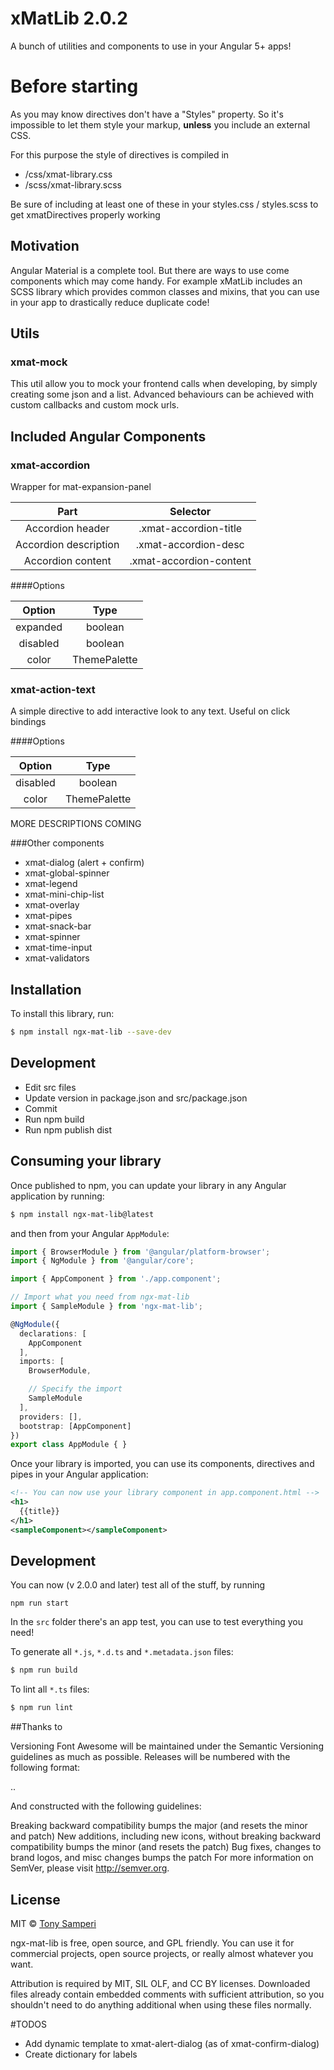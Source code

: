 # xMatLib 2.0.2

A bunch of utilities and components to use in your Angular 5+ apps!

# Before starting

As you may know directives don't have a "Styles" property.
So it's impossible to let them style your markup,
**unless** you include an external CSS.

For this purpose the style of directives is compiled in

* /css/xmat-library.css
* /scss/xmat-library.scss

Be sure of including at least one of these in your styles.css / styles.scss
to get xmatDirectives properly working

## Motivation

Angular Material is a complete tool. But there are ways to use come components which may come handy.
For example xMatLib includes an SCSS library which provides common classes and mixins, 
that you can use in your app to drastically reduce duplicate code!

## Utils

### xmat-mock

This util allow you to mock your frontend calls when developing, by simply creating some json and a list.
Advanced behaviours can be achieved with custom callbacks and custom mock urls.

## Included Angular Components

### xmat-accordion

Wrapper for mat-expansion-panel

| Part                  | Selector                 |
|:---------------------:|:------------------------:|
| Accordion header      | .xmat-accordion-title    |
| Accordion description | .xmat-accordion-desc     |
| Accordion content     | .xmat-accordion-content  |

####Options

| Option      | Type         |
|:-----------:|:------------:|
| expanded    | boolean      |
| disabled    | boolean      |
| color       | ThemePalette |

### xmat-action-text

A simple directive to add interactive look to any text.
Useful on click bindings

####Options

| Option      | Type         |
|:-----------:|:------------:|
| disabled    | boolean      |
| color       | ThemePalette |

MORE DESCRIPTIONS COMING

###Other components

* xmat-dialog (alert + confirm)
* xmat-global-spinner
* xmat-legend
* xmat-mini-chip-list
* xmat-overlay
* xmat-pipes
* xmat-snack-bar
* xmat-spinner
* xmat-time-input
* xmat-validators

## Installation

To install this library, run:

```bash
$ npm install ngx-mat-lib --save-dev
```

## Development

* Edit src files
* Update version in package.json and src/package.json
* Commit
* Run npm build
* Run npm publish dist

## Consuming your library

Once published to npm, you can update your library in any Angular application by running:

```bash
$ npm install ngx-mat-lib@latest
```

and then from your Angular `AppModule`:

```typescript
import { BrowserModule } from '@angular/platform-browser';
import { NgModule } from '@angular/core';

import { AppComponent } from './app.component';

// Import what you need from ngx-mat-lib
import { SampleModule } from 'ngx-mat-lib';

@NgModule({
  declarations: [
    AppComponent
  ],
  imports: [
    BrowserModule,

    // Specify the import
    SampleModule
  ],
  providers: [],
  bootstrap: [AppComponent]
})
export class AppModule { }
```

Once your library is imported, you can use its components, directives and pipes in your Angular application:

```xml
<!-- You can now use your library component in app.component.html -->
<h1>
  {{title}}
</h1>
<sampleComponent></sampleComponent>
```

## Development

You can now (v 2.0.0 and later) test all of the stuff, by running

```npm run start```

In the `src` folder there's an app test, you can use to test everything you need!

To generate all `*.js`, `*.d.ts` and `*.metadata.json` files:

```bash
$ npm run build
```

To lint all `*.ts` files:

```bash
$ npm run lint
```

##Thanks to

Versioning
Font Awesome will be maintained under the Semantic Versioning guidelines as much as possible. Releases will be numbered with the following format:

<major>.<minor>.<patch>

And constructed with the following guidelines:

Breaking backward compatibility bumps the major (and resets the minor and patch)
New additions, including new icons, without breaking backward compatibility bumps the minor (and resets the patch)
Bug fixes, changes to brand logos, and misc changes bumps the patch
For more information on SemVer, please visit http://semver.org.

## License

MIT © [Tony Samperi](mailto:github@tonysamperi.it)

ngx-mat-lib is free, open source, and GPL friendly. You can use it for
commercial projects, open source projects, or really almost whatever you want.

Attribution is required by MIT, SIL OLF, and CC BY licenses. Downloaded files already
contain embedded comments with sufficient
attribution, so you shouldn't need to do anything additional when using these
files normally.

#TODOS
* Add dynamic template to xmat-alert-dialog (as of xmat-confirm-dialog)
* Create dictionary for labels
